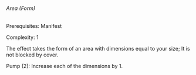 ###### Area (Form)

Prerequisites: Manifest

Complexity: 1

The effect takes the form of an area with dimensions equal to your size; It is not blocked by cover.

Pump (2): Increase each of the dimensions by 1.